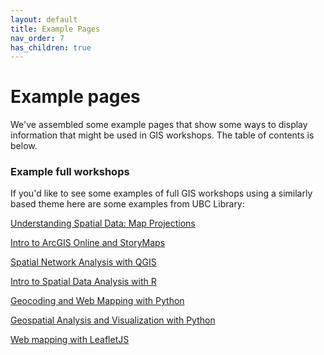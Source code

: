 ```yaml
---
layout: default
title: Example Pages
nav_order: 7
has_children: true
---
```

# Example pages

We've assembled some example pages that show some ways to display information that might be used in GIS workshops. The table of contents is below.

### Example full workshops
If you'd like to see some examples of full GIS workshops using a similarly based theme here are some examples from UBC Library:

[Understanding Spatial Data: Map Projections](https://ubc-library-rc.github.io/map-projections/)  

[Intro to ArcGIS Online and StoryMaps](https://ubc-library-rc.github.io/intro-AGOL/)     

[Spatial Network Analysis with QGIS](https://ubc-library-rc.github.io/qgis-walkability/)    

[Intro to Spatial Data Analysis with R](https://ubc-library-rc.github.io/gis-with-R/)   

[Geocoding and Web Mapping with Python](https://ubc-library-rc.github.io/Geocoding-Web-Mapping-with-Python/)     

[Geospatial Analysis and Visualization with Python](https://ubc-library-rc.github.io/Geospatial-Analysis-Visualization-with-Python/)     

[Web mapping with LeafletJS](https://ubc-library-rc.github.io/gis-intro-leaflet/)
